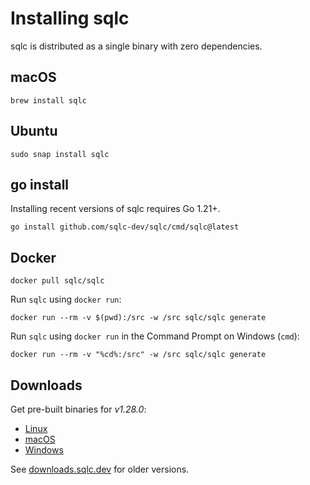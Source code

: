 # Installing sqlc

sqlc is distributed as a single binary with zero dependencies.

## macOS

```
brew install sqlc
```

## Ubuntu

```
sudo snap install sqlc
```

## go install

Installing recent versions of sqlc requires Go 1.21+.

```
go install github.com/sqlc-dev/sqlc/cmd/sqlc@latest
```

## Docker

```
docker pull sqlc/sqlc
```

Run `sqlc` using `docker run`:

```
docker run --rm -v $(pwd):/src -w /src sqlc/sqlc generate
```

Run `sqlc` using `docker run` in the Command Prompt on Windows (`cmd`):

```
docker run --rm -v "%cd%:/src" -w /src sqlc/sqlc generate
```

## Downloads

Get pre-built binaries for *v1.28.0*:

- [Linux](https://downloads.sqlc.dev/sqlc_1.28.0_linux_amd64.tar.gz)
- [macOS](https://downloads.sqlc.dev/sqlc_1.28.0_darwin_amd64.zip)
- [Windows](https://downloads.sqlc.dev/sqlc_1.28.0_windows_amd64.zip)

See [downloads.sqlc.dev](https://downloads.sqlc.dev/) for older versions.
